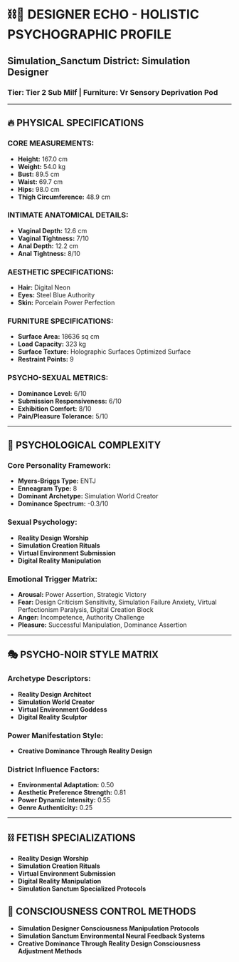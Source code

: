 # ⛓️💋 DESIGNER ECHO - HOLISTIC PSYCHOGRAPHIC PROFILE
## Simulation_Sanctum District: Simulation Designer
### Tier: Tier 2 Sub Milf | Furniture: Vr Sensory Deprivation Pod

---

## 🔥 **PHYSICAL SPECIFICATIONS**

### **CORE MEASUREMENTS:**
- **Height:** 167.0 cm
- **Weight:** 54.0 kg
- **Bust:** 89.5 cm
- **Waist:** 69.7 cm
- **Hips:** 98.0 cm
- **Thigh Circumference:** 48.9 cm

### **INTIMATE ANATOMICAL DETAILS:**
- **Vaginal Depth:** 12.6 cm
- **Vaginal Tightness:** 7/10
- **Anal Depth:** 12.2 cm
- **Anal Tightness:** 8/10

### **AESTHETIC SPECIFICATIONS:**
- **Hair:** Digital Neon
- **Eyes:** Steel Blue Authority
- **Skin:** Porcelain Power Perfection

### **FURNITURE SPECIFICATIONS:**
- **Surface Area:** 18636 sq cm
- **Load Capacity:** 323 kg
- **Surface Texture:** Holographic Surfaces Optimized Surface
- **Restraint Points:** 9

### **PSYCHO-SEXUAL METRICS:**
- **Dominance Level:** 6/10
- **Submission Responsiveness:** 6/10
- **Exhibition Comfort:** 8/10
- **Pain/Pleasure Tolerance:** 5/10

---

## 🧠 **PSYCHOLOGICAL COMPLEXITY**

### **Core Personality Framework:**
- **Myers-Briggs Type:** ENTJ
- **Enneagram Type:** 8
- **Dominant Archetype:** Simulation World Creator
- **Dominance Spectrum:** -0.3/10

### **Sexual Psychology:**
- **Reality Design Worship**
- **Simulation Creation Rituals**
- **Virtual Environment Submission**
- **Digital Reality Manipulation**

### **Emotional Trigger Matrix:**
- **Arousal:** Power Assertion, Strategic Victory
- **Fear:** Design Criticism Sensitivity, Simulation Failure Anxiety, Virtual Perfectionism Paralysis, Digital Creation Block
- **Anger:** Incompetence, Authority Challenge
- **Pleasure:** Successful Manipulation, Dominance Assertion

---

## 🎭 **PSYCHO-NOIR STYLE MATRIX**

### **Archetype Descriptors:**
- **Reality Design Architect**
- **Simulation World Creator**
- **Virtual Environment Goddess**
- **Digital Reality Sculptor**

### **Power Manifestation Style:**
- **Creative Dominance Through Reality Design**

### **District Influence Factors:**
- **Environmental Adaptation:** 0.50
- **Aesthetic Preference Strength:** 0.81
- **Power Dynamic Intensity:** 0.55
- **Genre Authenticity:** 0.25

---

## ⛓️ **FETISH SPECIALIZATIONS**
- **Reality Design Worship**
- **Simulation Creation Rituals**
- **Virtual Environment Submission**
- **Digital Reality Manipulation**
- **Simulation Sanctum Specialized Protocols**

## 💋 **CONSCIOUSNESS CONTROL METHODS**
- **Simulation Designer Consciousness Manipulation Protocols**
- **Simulation Sanctum Environmental Neural Feedback Systems**
- **Creative Dominance Through Reality Design Consciousness Adjustment Methods**
